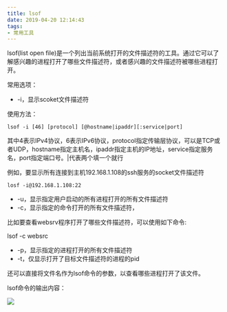```yaml
---
title: lsof
date: 2019-04-20 12:14:43
tags:
- 常用工具
---
```


lsof(list open file)是一个列出当前系统打开的文件描述符的工具。通过它可以了解感兴趣的进程打开了哪些文件描述符，或者感兴趣的文件描述符被哪些进程打开。

常用选项：

- -i，显示scoket文件描述符

使用方法： 

```
lsof -i [46] [protocol] [@hostname|ipaddr][:service|port]
```

其中4表示IPv4协议，6表示IPv6协议，protocol指定传输层协议，可以是TCP或者UDP，hostname指定主机名，ipaddr指定主机的IP地址，service指定服务名，port指定端口号。|代表两个填一个就行

<!--more-->

例如，要显示所有连接到主机192.168.1.108的ssh服务的socket文件描述符

```
losf -i@192.168.1.108:22
```

- -u，显示指定用户启动的所有进程打开的所有文件描述符
- -c，显示指定的命令打开的所有文件描述符，

比如要查看websrv程序打开了哪些文件描述符，可以使用如下命令:

lsof -c websrc

- -p，显示指定的进程打开的所有文件描述符
- -t，仅显示打开了目标文件描述符的进程的pid

还可以直接将文件名作为lsof命令的参数，以查看哪些进程打开了该文件。

lsof命令的输出内容：

![](/pic/lsof输出内容.png)

